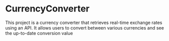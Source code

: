 # CurrencyConverter
This project is a currency converter that retrieves real-time exchange rates using an API. It allows users to convert between various currencies and see the up-to-date conversion value
